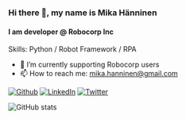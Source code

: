 ### Hi there 👋, my name is Mika Hänninen
#### I am developer @ Robocorp Inc


Skills: Python / Robot Framework / RPA

- 🔭 I’m currently supporting Robocorp users
- 📫 How to reach me: mika.hanninen@gmail.com


[<img alt="Github" src="https://img.shields.io/badge/GitHub-%2312100E.svg?&style=for-the-badge&logo=Github&logoColor=white" />](https://github.com/mikahanninen)  [<img alt="LinkedIn" src="https://img.shields.io/badge/linkedin-%230077B5.svg?&style=for-the-badge&logo=linkedin&logoColor=white" />](https://www.linkedin.com/in/hanninenmika/)  [<img alt="Twitter" src="https://img.shields.io/badge/twitter-%231DA1F2.svg?&style=for-the-badge&logo=twitter&logoColor=white" />](https://twitter.com/mikahanninen)


![GitHub stats](https://github-readme-stats.vercel.app/api?username=mikahanninen&show_icons=true&count_private=true)


